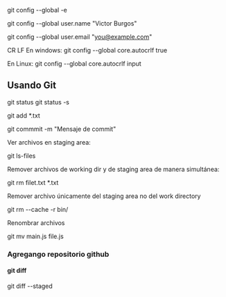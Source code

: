 git config --global -e

git config --global user.name "Victor Burgos"

git config --global user.email "you@example.com"

CR LF
En windows: git config --global core.autocrlf true

En Linux: git config --global core.autocrlf input

## Usando Git
git status
git status -s

git add *.txt

git commmit -m "Mensaje de commit"

Ver archivos en staging area: 

git ls-files

Remover archivos de working dir y de staging area de manera simultánea: 

git rm filet.txt *.txt

Remover archivo únicamente del staging area no del work directory

git rm --cache -r bin/

Renombrar archivos

git mv main.js file.js
### Agregango repositorio github

#### git diff
git diff --staged

